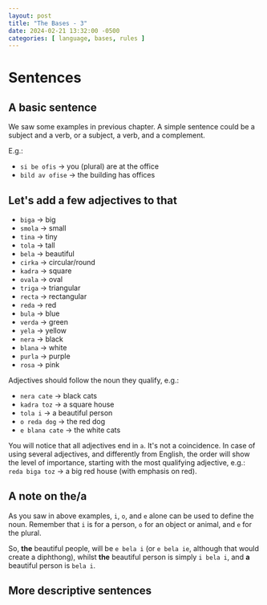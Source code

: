 ```yaml
---
layout: post
title: "The Bases - 3"
date: 2024-02-21 13:32:00 -0500
categories: [ language, bases, rules ]
---
```


# Sentences

## A basic sentence

We saw some examples in previous chapter. A simple sentence
could be a subject and a verb, or a subject, a verb, and a complement.

E.g.:

* `si be ofis` -> you (plural) are at the office
* `bild av ofise` -> the building has offices

## Let's add a few adjectives to that

* `biga` -> big
* `smola` -> small
* `tina` -> tiny
* `tola` -> tall
* `bela` -> beautiful
* `cirka` -> circular/round
* `kadra` -> square
* `ovala` -> oval
* `triga` -> triangular
* `recta` -> rectangular
* `reda` -> red
* `bula` -> blue
* `verda` -> green
* `yela` -> yellow
* `nera` -> black
* `blana` -> white
* `purla` -> purple
* `rosa` -> pink

Adjectives should follow the noun they qualify, e.g.:

* `nera cate` -> black cats
* `kadra toz` -> a square house
* `tola i` -> a beautiful person
* `o reda dog` -> the red dog
* `e blana cate` -> the white cats

You will notice that all adjectives end in `a`. It's not a
coincidence. In case of using several adjectives, and
differently from English, the order
will show the level of importance, starting with the most
qualifying adjective, e.g.: `reda biga toz` -> a big red
house (with emphasis on red).

## A note on the/a

As you saw in above examples, `i`, `o`, and `e` alone can be used
to define the noun. Remember that `i` is for a person, `o` for an
object or animal, and `e` for the plural.

So, **the** beautiful people, will be `e bela i` (or `e bela ie`,
although that would create a diphthong), whilst **the** beautiful
person is simply `i bela i`, and **a** beautiful person is `bela i`.

## More descriptive sentences


